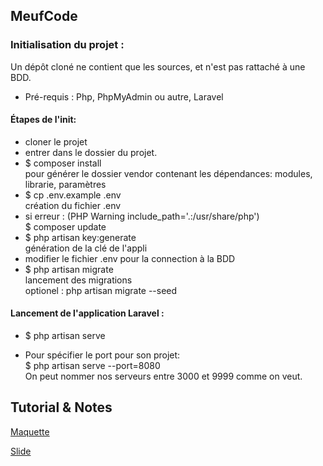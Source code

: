 
## MeufCode

### Initialisation du projet :
Un dépôt cloné ne contient que les sources, et n'est pas rattaché à une BDD.

* Pré-requis : Php, PhpMyAdmin ou autre, Laravel

#### Étapes de l'init:
* cloner le projet
* entrer dans le dossier du projet.
* $ composer install  
 pour générer le dossier vendor contenant les dépendances: modules, librarie, paramètres
* $ cp .env.example .env  
 création du fichier .env
* si erreur :  (PHP Warning include_path='.:/usr/share/php')  
 $ composer update
* $ php artisan key:generate  
 génération de la clé de l'appli 
* modifier le fichier .env pour la connection à la BDD
* $ php artisan migrate  
 lancement des migrations  
 optionel : php artisan migrate --seed

#### Lancement de l'application Laravel :
* $ php artisan serve

* Pour spécifier le port pour son projet:  
 $ php artisan serve --port=8080  
 On peut nommer nos serveurs entre 3000 et 9999 comme on veut.


## Tutorial & Notes

[Maquette](https://www.figma.com/proto/HNjKBCEpKqvyGnP1pbZOwCCN/MissCode?scaling=contain&node-id=1%3A3)

[Slide](https://slides.com/pixelspy/deck-17/)


